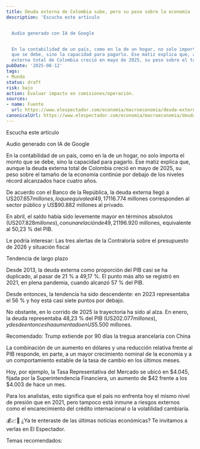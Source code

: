 ```yaml
---
title: Deuda externa de Colombia sube, pero su peso sobre la economía
description: 'Escucha este artículo


  Audio generado con IA de Google


  En la contabilidad de un país, como en la de un hogar, no solo importa el monto
  que se debe, sino la capacidad para pagarlo. Ese matiz explica que, aunque la deuda
  externa total de Colombia creció en mayo de 2025, su peso sobre el tamaño de la…'
pubDate: '2025-08-12'
tags:
- Mundo
status: draft
risk: bajo
action: Evaluar impacto en comisiones/operación.
sources:
- name: Fuente
  url: https://www.elespectador.com/economia/macroeconomia/deuda-externa-de-colombia-sube-pero-su-peso-sobre-la-economia-se-modera/
canonicalUrl: https://www.elespectador.com/economia/macroeconomia/deuda-externa-de-colombia-sube-pero-su-peso-sobre-la-economia-se-modera/
---
```

Escucha este artículo

Audio generado con IA de Google

En la contabilidad de un país, como en la de un hogar, no solo importa el monto que se debe, sino la capacidad para pagarlo. Ese matiz explica que, aunque la deuda externa total de Colombia creció en mayo de 2025, su peso sobre el tamaño de la economía continúe por debajo de los niveles récord alcanzados hace cuatro años.

De acuerdo con el Banco de la República, la deuda externa llegó a US$207.657 millones, lo que equivale al 49,17 % del Producto Interno Bruto (PIB). De ese total, US$116.774 millones corresponden al sector público y US$90.882 millones al privado.

En abril, el saldo había sido levemente mayor en términos absolutos (US$207.828 millones), con una relación de 49,21 % del PIB, mientras que en mayo de 2024 la deuda total era de US$196.920 millones, equivalente al 50,23 % del PIB.

Le podría interesar: Las tres alertas de la Contraloría sobre el presupuesto de 2026 y situación fiscal

Tendencia de largo plazo

Desde 2013, la deuda externa como proporción del PIB casi se ha duplicado, al pasar de 21 % a 49,17 %. El punto más alto se registró en 2021, en plena pandemia, cuando alcanzó 57 % del PIB.

Desde entonces, la tendencia ha sido descendente: en 2023 representaba el 56 % y hoy está casi siete puntos por debajo.

No obstante, en lo corrido de 2025 la trayectoria ha sido al alza. En enero, la deuda representaba 48,23 % del PIB (US$202.077 millones), y desde entonces ha aumentado en US$5.500 millones.

Recomendado: Trump extiende por 90 días la tregua arancelaria con China

La combinación de un aumento en dólares y una reducción relativa frente al PIB responde, en parte, a un mayor crecimiento nominal de la economía y a un comportamiento estable de la tasa de cambio en los últimos meses.

Hoy, por ejemplo, la Tasa Representativa del Mercado se ubicó en $4.045, fijada por la Superintendencia Financiera, un aumento de $42 frente a los $4.003 de hace un mes.

Para los analistas, esto significa que el país no enfrenta hoy el mismo nivel de presión que en 2021, pero tampoco está inmune a riesgos externos como el encarecimiento del crédito internacional o la volatilidad cambiaria.

💰📈💱 ¿Ya te enteraste de las últimas noticias económicas? Te invitamos a verlas en El Espectador.

Temas recomendados: